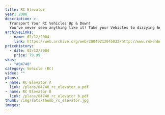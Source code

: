 ```yaml
---
title: RC Elevator
year: 2000
description: >-
  Transport Your RC Vehicles Up & Down!
  You've never seen anything like it! Take your Vehicles to dizzying heights by using standard Beams and Blocks to create an elevator shaft in your Rokenbok World. Then use your Control Pad to raise and lower your vehicles from one floor to the next. You can even use the enclosed Monorail Track adapter to convert your Rokenbok RC Elevator into a monorail transport! Combine with other building sets to build an elevator shaft up to four floors high (one floor shown). Works with Control Pad and radio key. Transports all Rokenbok Vehicles plus the new RC Monorail Freighter. Includes 61 pieces. Requires four AA batteries.
archiveLinks:
  - name: 02/12/2004
    link: https://web.archive.org/web/20040212045032/http://www.rokenbok.com/catalog/pd_aa_elevator.html
priceHistory:
  - date: 02/12/2004
    price: 79.99
skus:
  - "#04740"
category: Vehicle (RC)
video: ""
plans:
- name: RC Elevator A
  link: /plans/04740_rc_elevator_a.pdf
- name: RC Elevator B
  link: /plans/04740_rc_elevator_b.pdf
thumb: /img/sets/thumb_rc_elevator.jpg
images:
---
```

